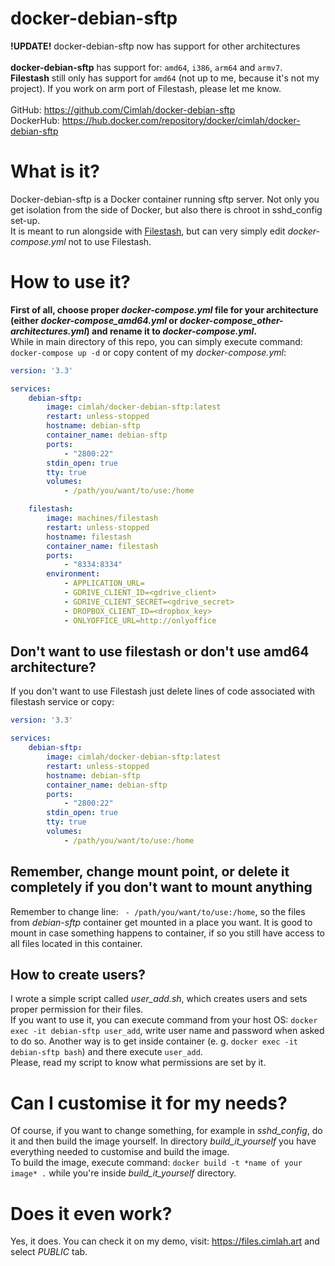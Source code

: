 # docker-debian-sftp

**!UPDATE!** docker-debian-sftp now has support for other architectures <br/> <br/>
**docker-debian-sftp** has support for: `amd64`, `i386`, `arm64` and `armv7`. <br/>
**Filestash** still only has support for `amd64` (not up to me, because it's not my project). If you work on arm port of Filestash, please let me know. <br/> <br/>
GitHub: https://github.com/Cimlah/docker-debian-sftp <br/>
DockerHub: https://hub.docker.com/repository/docker/cimlah/docker-debian-sftp

# What is it?
Docker-debian-sftp is a Docker container running sftp server.
Not only you get isolation from the side of Docker, but also there is chroot in sshd_config set-up. <br/>
It is meant to run alongside with [Filestash](https://github.com/mickael-kerjean/filestash), but can very simply edit *docker-compose.yml* not to use Filestash.

# How to use it?
**First of all, choose proper *docker-compose.yml* file for your architecture (either *docker-compose_amd64.yml* or *docker-compose_other-architectures.yml*) and rename it to *docker-compose.yml*.** <br/>
While in main directory of this repo, you can simply execute command: `docker-compose up -d` or copy content of my *docker-compose.yml*:

``` yml
version: '3.3'

services:
    debian-sftp:
        image: cimlah/docker-debian-sftp:latest
        restart: unless-stopped
        hostname: debian-sftp
        container_name: debian-sftp
        ports:
            - "2800:22"
        stdin_open: true
        tty: true
        volumes: 
            - /path/you/want/to/use:/home

    filestash:
        image: machines/filestash
        restart: unless-stopped
        hostname: filestash
        container_name: filestash
        ports:
            - "8334:8334"
        environment: 
            - APPLICATION_URL=
            - GDRIVE_CLIENT_ID=<gdrive_client>
            - GDRIVE_CLIENT_SECRET=<gdrive_secret>
            - DROPBOX_CLIENT_ID=<dropbox_key>
            - ONLYOFFICE_URL=http://onlyoffice
```

## Don't want to use filestash or don't use amd64 architecture?
If you don't want to use Filestash just delete lines of code associated with filestash service or copy:

``` yml
version: '3.3'

services:
    debian-sftp:
        image: cimlah/docker-debian-sftp:latest
        restart: unless-stopped
        hostname: debian-sftp
        container_name: debian-sftp
        ports:
            - "2800:22"
        stdin_open: true
        tty: true
        volumes: 
            - /path/you/want/to/use:/home
```

## Remember, change mount point, or delete it completely if you don't want to mount anything

Remember to change line: ` - /path/you/want/to/use:/home`, so the files from *debian-sftp* container get mounted in a place you want. It is good to mount in case something happens to container, if so you still have access to all files located in this container.

## How to create users?
I wrote a simple script called *user_add.sh*, which creates users and sets proper permission for their files. <br/>
If you want to use it, you can execute command from your host OS: `docker exec -it debian-sftp user_add`, write user name and password when asked to do so. Another way is to get inside container (e. g. `docker exec -it debian-sftp bash`) and there execute `user_add`. <br/>
Please, read my script to know what permissions are set by it.

# Can I customise it for my needs?
Of course, if you want to change something, for example in *sshd_config*, do it and then build the image yourself. In directory *build_it_yourself* you have everything needed to customise and build the image. <br/>
To build the image, execute command: `docker build -t *name of your image* .` while you're inside *build_it_yourself* directory.

# Does it even work?
Yes, it does. You can check it on my demo, visit: https://files.cimlah.art and select *PUBLIC* tab.